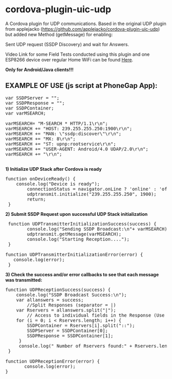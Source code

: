 cordova-plugin-uic-udp
======================
A Cordova plugin for UDP communications.
Based in the original UDP plugin from applejacko (https://github.com/applejacko/cordova-plugin-uic-udp)
but added new Method (getMessage) for enabling:

Sent UDP request (SSDP Discovery) and wait for Answers.

Video Link for some Field Tests conducted using this plugin and one ESP8266 device over regular Home WiFi can be found <a href="https://youtu.be/E5sS6gw-2oU">Here</a>.

<b>Only for Android/Java clients!!!</b>

<H2>EXAMPLE OF USE (js script at PhoneGap App): </H2>

<pre>
var SSDPServer = "";
var SSDPResponse = "";
var SSDPContainer;
var varMSEARCH;

varMSEARCH= "M-SEARCH * HTTP/1.1\r\n";
varMSEARCH += "HOST: 239.255.255.250:1900\r\n";
varMSEARCH += "MAN: \"ssdp:discover\"\r\n";
varMSEARCH += "MX: 8\r\n";
varMSEARCH += "ST: upnp:rootservice\r\n";
varMSEARCH += "USER-AGENT: Android/4.0 UDAP/2.0\r\n";
varMSEARCH += "\r\n";

</pre>
<b>1)  Initialize UDP Stack after Cordova is ready </b>
<pre>
function onDeviceReady() { 	
 	console.log("Device is ready");		                    
    	connectionStatus = navigator.onLine ? 'online' : 'offline';
    	udptransmit.initialize("239.255.255.250", 1900);
    	return;
 }
</pre>
<b>2)  Submit SSDP Request upon successful UDP Stack initialization</b>
<pre>
 function UDPTransmitterInitializationSuccess(success) {
		console.log("Sending SSDP Broadcast:\n"+ varMSEARCH);	
		udptransmit.getMessage(varMSEARCH);	
		console.log("Starting Reception....");
 }

function UDPTransmitterInitializationError(error) {
   console.log(error);
 }
</pre>

 <b>3) Check the success and/or error callbacks to see that each message was transmitted:</b>
 <pre>
function UDPReceptionSuccess(success) {
	console.log("SSDP Broadcast Success:\n");
	var allanswers = success;
        //Split Responses (separator = |)
	var Rservers = allanswers.split("|");
        // Access to individual fields in the Response (Use :: Like separator)
	for (i = 0; i < Rservers.length; i++) {
	 	SSDPContainer = Rservers[i].split("::");
	   	SSDPServer = SSDPContainer[0];
	   	SSDPResponse = SSDPContainer[1];
	 }	   
	 console.log(" Number of Rservers found:" + Rservers.length);   
 }
 
function UDPReceptionError(error) {
	   console.log(error);
}
</pre>

